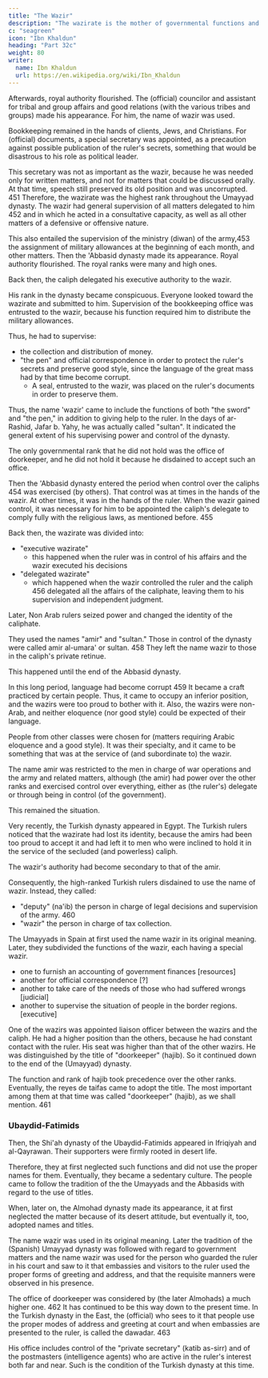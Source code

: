 ```yaml
---
title: "The Wazir"
description: "The wazirate is the mother of governmental functions and royal ranks"
c: "seagreen"
icon: "Ibn Khaldun"
heading: "Part 32c"
weight: 80
writer:
  name: Ibn Khaldun
  url: https://en.wikipedia.org/wiki/Ibn_Khaldun
---
```



Afterwards, royal authority flourished. The (official) councilor and assistant for tribal and group affairs and good relations (with the various tribes and groups) made his appearance. For him, the name of wazir was used. 

Bookkeeping remained in the hands of clients, Jews, and Christians. For (official) documents, a special secretary was appointed, as a precaution against possible publication of the ruler's secrets, something that would be disastrous to his role as political leader. 

This secretary was not as important as the wazir, because he was needed only for written matters, and not for matters that could be discussed orally. At that time, speech still preserved its old position and was uncorrupted. 451 Therefore, the wazirate was the highest rank throughout the Umayyad dynasty. The wazir had general supervision of all matters delegated to him 452 and in which he acted in a consultative capacity, as well as all other matters of a defensive or offensive nature. 

This also entailed the supervision of the ministry (diwan) of the army,453 the assignment of military allowances at the beginning of each month, and other matters. Then the 'Abbasid dynasty made its appearance. Royal authority flourished. The royal ranks were many and high ones. 

Back then, the caliph delegated his executive authority to the wazir.

His rank in the dynasty became conspicuous. Everyone looked toward the wazirate and submitted to him. Supervision of the bookkeeping office was entrusted to the wazir, because his function required him to distribute the military allowances. 

Thus, he had to supervise:
- the collection and distribution of money.<!-- , and the supervision of (that task) was added to his (duties). -->
- "the pen" and official correspondence in order to protect the ruler's secrets and preserve good style, since the language of the great mass had by that time become corrupt. 
  - A seal, entrusted to the wazir, was placed on the ruler's documents in order to preserve them.

Thus, the name 'wazir' came to include the functions of both "the sword" and "the pen," in addition to giving help to the ruler. In the days of ar-Rashid, Jafar b. Yahy, he was actually called "sultan". It indicated the general extent of his supervising power and control of the dynasty. 

The only governmental rank that he did not hold was the office of doorkeeper, and he did not hold it because he disdained to accept such an office.

Then the 'Abbasid dynasty entered the period when control over the caliphs 454 was exercised (by others). That control was at times in the hands of the wazir. At other times, it was in the hands of the ruler. When the wazir gained control, it was necessary for him to be appointed the caliph's delegate to comply fully with the religious laws, as mentioned before. 455 

Back then, the wazirate was divided into:

- "executive wazirate"
  - this happened when the ruler was in control of his affairs and the wazir executed his decisions
- "delegated wazirate"
  - which happened when the wazir controlled the ruler and the caliph 456 delegated all the affairs of the caliphate, leaving them to his supervision and independent judgment. 

<!-- This has caused a difference of opinion as to whether two wazirs could be appointed at the same time to the "delegated wazirate." The same difference of opinion has existed with regard to the appointment of two imams at the same time, as was mentioned before in connection with the laws governing the caliphate. 

The ruler continued to be controlled in this way. NonArab rulers seized power. The identity of the caliphate was lost. The usurpers were not interested in adopting the caliphal titles, 457 and they disdained to share the same title with the wazirs, because the wazirs were their servants.  -->

Later, Non Arab rulers seized power and changed the identity of the caliphate. 

They used the names "amir" and "sultan." Those in control of the dynasty were called amir al-umara' or sultan<!-- , in addition to the ornamental titles which the caliph used to give them, as can be seen in their surnames -->. 458 They left the name wazir to those in the caliph's private retinue. 

This happened until the end of <!-- So remained the case down to the end --> the Abbasid dynasty.

In this long period, language had become corrupt 459 It became a craft practiced by certain people. Thus, it came to occupy an inferior position, and the wazirs were too proud to bother with it. Also, the wazirs were non-Arab, and neither eloquence (nor good style) could be expected of their language.

People from other classes were chosen for (matters requiring Arabic eloquence and a good style).
It was their specialty, and it came to be something that was at the service of (and
subordinate to) the wazir.

The name amir was restricted to the men in charge of war operations and the army and related matters, although (the amir) had power over the other ranks and exercised control over everything, either as (the ruler's) delegate or through being in control (of the government). 

This remained the situation.

Very recently, the Turkish dynasty appeared in Egypt. The Turkish rulers noticed that the wazirate had lost its identity, because the amirs had been too proud to accept it and had left it to men who were inclined to hold it in the service of the secluded (and powerless) caliph. 

The wazir's authority had become secondary to that of the amir. <!-- (The wazirate) had become a subordinate, -->
<!-- ineffectual office. --> 

Consequently, the high-ranked Turkish rulers disdained to use the name of wazir. Instead, they called:
-  "deputy" (na'ib) the person in charge of legal decisions and supervision of the army. 460
- "wazir" the person in charge of tax collection.

The Umayyads in Spain at first used the name wazir in its original meaning. Later, they subdivided the functions of the wazir, each having a special wazir. 
- one to furnish an accounting of government finances [resources]
- another for official correspondence [?]
- another to take care of the needs of those who had suffered wrongs [judicial]
- another to supervise the situation of people in the border regions. [executive]

<!-- A special house was prepared for these wazirs. There, they sat upon carpets spread out for them and executed the orders of the ruler, each in the field entrusted to him.  -->

One of the wazirs was appointed liaison officer between the wazirs and the caliph. He had a higher position than the others, because he had constant contact with the ruler. His seat was higher than that of the other wazirs. He was distinguished by the title of "doorkeeper" (hajib). So it continued down to the end of the (Umayyad) dynasty. 

The function and rank of hajib took precedence over the other ranks. Eventually, the reyes de taifas came to adopt the title. The most important among them at that time was called "doorkeeper" (hajib), as we shall mention. 461

### Ubaydid-Fatimids

Then, the Shi'ah dynasty of the Ubaydid-Fatimids appeared in Ifriqiyah and al-Qayrawan. Their supporters were firmly rooted in desert life. 

Therefore, they at first neglected such functions and did not use the proper names for them. Eventually, they became a sedentary culture. The people came to follow the tradition of the the Umayyads and the Abbasids with regard to the use of titles. 

When, later on, the Almohad dynasty made its appearance, it at first neglected the matter because of its desert attitude, but eventually it, too, adopted names and titles. 

The name wazir was used in its original meaning. Later the tradition of the (Spanish) Umayyad dynasty was followed with regard to government matters and the name wazir was used for the person who guarded the ruler in his court and saw to it that embassies and visitors to the ruler used the proper forms of greeting and address, and that the requisite manners were observed in his presence.

The office of doorkeeper was considered by (the later Almohads) a much higher one. 462 It has continued to be this way down to the present time. In the Turkish dynasty in the East, the (official) who sees to it that people use the proper modes of address and greeting at court and when embassies are presented to the ruler, is called the dawadar. 463 

His office includes control of the "private secretary" (katib as-sirr) and of the postmasters (intelligence agents) who are active in the ruler's interest both far and near. Such is the condition of the Turkish dynasty at this time.



